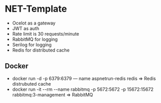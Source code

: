 # NET-Template

* Ocelot as a gateway
* JWT as auth
* Rate limit is 30 requests/minute
* RabbitMQ for logging
* Serilog for logging
* Redis for distributed cache


## Docker

* docker run -d -p 6379:6379 — name aspnetrun-redis redis => Redis distrubuted cache
* docker run -it --rm --name rabbitmq -p 5672:5672 -p 15672:15672 rabbitmq:3-management  => RabbitMQ
